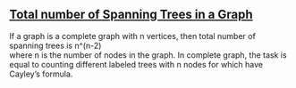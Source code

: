 ## [Total number of Spanning Trees in a Graph](https://www.geeksforgeeks.org/total-number-spanning-trees-graph/#:~:text=If%20a%20graph%20is%20a,of%20nodes%20in%20the%20graph.)
If a graph is a complete graph with n vertices, then total number of spanning trees is n^(n-2)\
where n is the number of nodes in the graph. 
In complete graph, the task is equal to counting different labeled trees with n nodes for which have Cayley’s formula.
